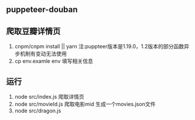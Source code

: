 ## puppeteer-douban

## 爬取豆瓣详情页
1. cnpm/cnpm install || yarn 注:puppteer版本是1.19.0，1.2版本的部分函数异步机制有变动无法使用
2. cp env.examle env 填写相关信息

## 运行
1. node src/index.js 爬取详情页
2. node src/movieId.js 爬取电影mid 生成一个movies.json文件
3. node src/dragon.js 